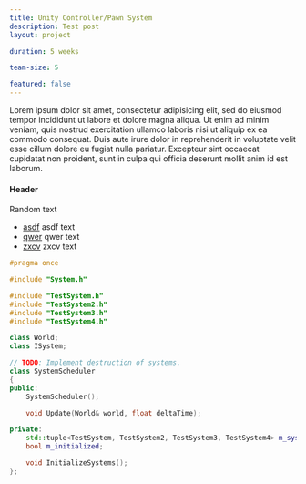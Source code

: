 ```yaml
---
title: Unity Controller/Pawn System
description: Test post
layout: project

duration: 5 weeks

team-size: 5

featured: false
---
```


Lorem ipsum dolor sit amet, consectetur adipisicing elit, sed do eiusmod tempor incididunt ut labore et dolore magna aliqua. Ut enim ad minim veniam, quis nostrud exercitation ullamco laboris nisi ut aliquip ex ea commodo consequat. Duis aute irure dolor in reprehenderit in voluptate velit esse cillum dolore eu fugiat nulla pariatur. Excepteur sint occaecat cupidatat non proident, sunt in culpa qui officia deserunt mollit anim id est laborum.


#### Header

Random text

- [asdf](https://www.asdf.com) asdf text
- [qwer](https://www.qwer.com) qwer text
- [zxcv](https://www.zxcv.com) zxcv text

```c++
#pragma once

#include "System.h"

#include "TestSystem.h"
#include "TestSystem2.h"
#include "TestSystem3.h"
#include "TestSystem4.h"

class World;
class ISystem;

// TODO: Implement destruction of systems.
class SystemScheduler
{
public:
    SystemScheduler();

    void Update(World& world, float deltaTime);

private:
    std::tuple<TestSystem, TestSystem2, TestSystem3, TestSystem4> m_systems;
    bool m_initialized;

    void InitializeSystems();
};
```